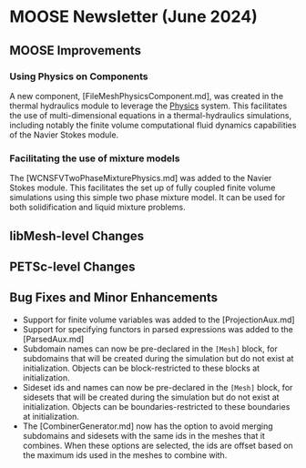 # MOOSE Newsletter (June 2024)

## MOOSE Improvements


### Using Physics on Components

A new component, [FileMeshPhysicsComponent.md], was created in the thermal hydraulics module to leverage the [Physics](Physics/index.md) system. This facilitates the use of multi-dimensional equations in a thermal-hydraulics simulations, including notably the finite volume computational fluid dynamics capabilities of the Navier Stokes module.

### Facilitating the use of mixture models

The [WCNSFVTwoPhaseMixturePhysics.md] was added to the Navier Stokes module. This facilitates the set up of fully coupled finite volume simulations using this simple two phase mixture model. It can be used for both solidification and liquid mixture problems.

## libMesh-level Changes

## PETSc-level Changes

## Bug Fixes and Minor Enhancements

- Support for finite volume variables was added to the [ProjectionAux.md]
- Support for specifying functors in parsed expressions was added to the [ParsedAux.md]
- Subdomain names can now be pre-declared in the `[Mesh]` block, for subdomains that will be created during the simulation but do not exist at initialization. Objects can be block-restricted to these blocks at initialization.
- Sideset ids and names can now be pre-declared in the `[Mesh]` block, for sidesets that will be created during the simulation but do not exist at initialization. Objects can be boundaries-restricted to these boundaries at initialization.
- The [CombinerGenerator.md] now has the option to avoid merging subdomains and sidesets with the same ids in the meshes that it combines. When these options are selected, the ids are offset based on the maximum ids used in the meshes to combine with.
